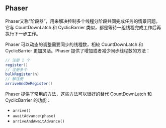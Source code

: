 ## Phaser

Phaser又称“阶段器”，用来解决控制多个线程分阶段共同完成任务的情景问题。它与 CountDownLatch 和 CyclicBarrier 类似，都是等待一组线程完成工作后再执行下一步工作。

Phaser 可以动态的调整需要同步的线程数，相较 CountDownLatch 和 CyclicBarrier 更加灵活。Phaser 提供了增加或者减少同步线程数的方法：
```java
// 注册 1 个
register()
// 注册多个
bulkRegister(n)
// 解注册
arriveAndDeRegister()
```
Phaser 提供了常用的方法，这些方法可以很好的替代 CountDownLatch 和 CyclicBarrier 的功能：
- `arrive()`
- `awaitAdvance(phase)`
- `arriveAndAwaitAdvance()`